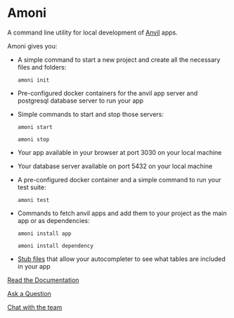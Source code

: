# Amoni
A command line utility for local development of [Anvil](https://anvil.works) apps.

Amoni gives you:

* A simple command to start a new project and create all the necessary files and folders:

    ```amoni init```

* Pre-configured docker containers for the anvil app server and postgresql database
server to run your app
* Simple commands to start and stop those servers:

    ```
    amoni start

    amoni stop
    ```

* Your app available in your browser at port 3030 on your local machine
* Your database server available on port 5432 on your local machine

* A pre-configured docker container and a simple command to run your test suite:

    ```amoni test```

* Commands to fetch anvil apps and add them to your project as the main app or as
dependencies:

    ```
    amoni install app

    amoni install dependency
    ```

* [Stub files](https://mypy.readthedocs.io/en/stable/stubs.html) that allow your
autocompleter to see what tables are included in your app


[Read the Documentation](https://amoni.readthedocs.io/en/latest/)

[Ask a Question](https://github.com/anvilistas/amoni/discussions)

[Chat with the team](https://matrix.to/#/#anvilistas_community:gitter.im?via=gitter.im&via=matrix.org)
